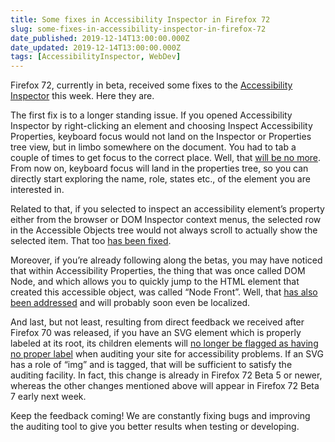 ```yaml
---
title: Some fixes in Accessibility Inspector in Firefox 72
slug: some-fixes-in-accessibility-inspector-in-firefox-72
date_published: 2019-12-14T13:00:00.000Z
date_updated: 2019-12-14T13:00:00.000Z
tags: [AccessibilityInspector, WebDev]
---
```


Firefox 72, currently in beta, received some fixes to the [Accessibility Inspector](https://developer.mozilla.org/en-US/docs/Tools/Accessibility_inspector) this week. Here they are.

The first fix is to a longer standing issue. If you opened Accessibility Inspector by right-clicking an element and choosing Inspect Accessibility Properties, keyboard focus would not land on the Inspector or Properties tree view, but in limbo somewhere on the document. You had to tab a couple of times to get focus to the correct place. Well, that [will be no more](https://bugzilla.mozilla.org/show_bug.cgi?id=1569868). From now on, keyboard focus will land in the properties tree, so you can directly start exploring the name, role, states etc., of the element you are interested in.

Related to that, if you selected to inspect an accessibility element&#8217;s property either from the browser or DOM Inspector context menus, the selected row in the Accessible Objects tree would not always scroll to actually show the selected item. That too [has been fixed](https://bugzilla.mozilla.org/show_bug.cgi?id=1592858).

Moreover, if you&#8217;re already following along the betas, you may have noticed that within Accessibility Properties, the thing that was once called DOM Node, and which allows you to quickly jump to the HTML element that created this accessible object, was called &#8220;Node Front&#8221;. Well, that [has also been addressed](https://bugzilla.mozilla.org/show_bug.cgi?id=1602516) and will probably soon even be localized.

And last, but not least, resulting from direct feedback we received after Firefox 70 was released, if you have an SVG element which is properly labeled at its root, its children elements will [no longer be flagged as having no proper label](https://bugzilla.mozilla.org/show_bug.cgi?id=1582409) when auditing your site for accessibility problems. If an SVG has a role of &#8220;img&#8221; and is tagged, that will be sufficient to satisfy the auditing facility. In fact, this change is already in Firefox 72 Beta 5 or newer, whereas the other changes mentioned above will appear in Firefox 72 Beta 7 early next week.

Keep the feedback coming! We are constantly fixing bugs and improving the auditing tool to give you better results when testing or developing.
